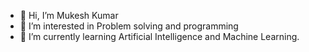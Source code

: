 - 👋 Hi, I’m Mukesh Kumar
- 👀 I’m interested in Problem solving and programming
- 🌱 I’m currently learning Artificial Intelligence and Machine Learning.


